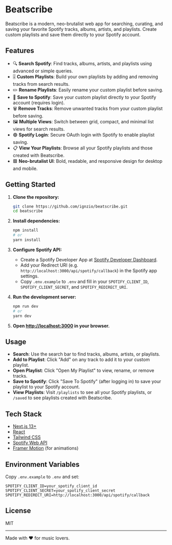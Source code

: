 # Beatscribe

Beatscribe is a modern, neo-brutalist web app for searching, curating, and saving your favorite Spotify tracks, albums, artists, and playlists. Create custom playlists and save them directly to your Spotify account.

## Features

- 🔍 **Search Spotify**: Find tracks, albums, artists, and playlists using advanced or simple queries.
- 🎚️ **Custom Playlists**: Build your own playlists by adding and removing tracks from search results.
- ✏️ **Rename Playlists**: Easily rename your custom playlist before saving.
- 💾 **Save to Spotify**: Save your custom playlist directly to your Spotify account (requires login).
- 🗑️ **Remove Tracks**: Remove unwanted tracks from your custom playlist before saving.
- 🖼️ **Multiple Views**: Switch between grid, compact, and minimal list views for search results.
- 🟢 **Spotify Login**: Secure OAuth login with Spotify to enable playlist saving.
- 📋 **View Your Playlists**: Browse all your Spotify playlists and those created with Beatscribe.
- 🟩 **Neo-brutalist UI**: Bold, readable, and responsive design for desktop and mobile.

## Getting Started

1. **Clone the repository:**
   ```bash
   git clone https://github.com/ignzio/beatscribe.git
   cd beatscribe
   ```

2. **Install dependencies:**
   ```bash
   npm install
   # or
   yarn install
   ```

3. **Configure Spotify API:**
   - Create a Spotify Developer App at [Spotify Developer Dashboard](https://developer.spotify.com/dashboard).
   - Add your Redirect URI (e.g. `http://localhost:3000/api/spotify/callback`) in the Spotify app settings.
   - Copy `.env.example` to `.env` and fill in your `SPOTIFY_CLIENT_ID`, `SPOTIFY_CLIENT_SECRET`, and `SPOTIFY_REDIRECT_URI`.

4. **Run the development server:**
   ```bash
   npm run dev
   # or
   yarn dev
   ```

5. **Open [http://localhost:3000](http://localhost:3000) in your browser.**

## Usage

- **Search**: Use the search bar to find tracks, albums, artists, or playlists.
- **Add to Playlist**: Click "Add" on any track to add it to your custom playlist.
- **Open Playlist**: Click "Open My Playlist" to view, rename, or remove tracks.
- **Save to Spotify**: Click "Save To Spotify" (after logging in) to save your playlist to your Spotify account.
- **View Playlists**: Visit `/playlists` to see all your Spotify playlists, or `/saved` to see playlists created with Beatscribe.

## Tech Stack

- [Next.js 13+](https://nextjs.org/)
- [React](https://react.dev/)
- [Tailwind CSS](https://tailwindcss.com/)
- [Spotify Web API](https://developer.spotify.com/documentation/web-api/)
- [Framer Motion](https://www.framer.com/motion/) (for animations)

## Environment Variables

Copy `.env.example` to `.env` and set:

```
SPOTIFY_CLIENT_ID=your_spotify_client_id
SPOTIFY_CLIENT_SECRET=your_spotify_client_secret
SPOTIFY_REDIRECT_URI=http://localhost:3000/api/spotify/callback
```

## License

MIT

---

Made with ❤️ for music lovers.

